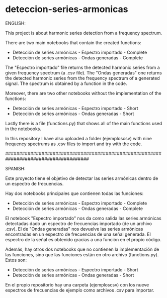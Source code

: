 # deteccion-series-armonicas

ENGLISH:

This project is about harmonic series detection from a frequency spectrum.

There are two main notebooks that contain the created functions: 
* Detección de series armónicas - Espectro importado - Complete
* Detección de series armónicas - Ondas generadas - Complete

The "Espectro importado" file returns the detected harmonic series from a given frequency spectrum (a .csv file).
The "Ondas generadas" one returns the detected harmonic series from the frequency spectrum of a generated signal. The spectrum is obtained by a function in the code.

Moreover, there are two other notebooks without the implementation of the functions:
* Detección de series armónicas - Espectro importado - Short
* Detección de series armónicas - Ondas generadas - Short

Lastly there is a file (functions.py) that shows all of the main functions used in the notebooks.

In this repository I have also uploaded a folder (ejemploscsv) with nine frequency spectrums as .csv files to import and try with the code.

######################################################################################

SPANISH:

Este proyecto tiene el objetivo de detectar las series armónicas dentro de un espectro de frecuencias.

Hay dos notebooks principales que contienen todas las funciones:
* Detección de series armónicas - Espectro importado - Complete
* Detección de series armónicas - Ondas generadas - Complete

El notebook "Espectro importado" nos da como salida las series armónicas detectadas dado un espectro de frecuencias importado (de un archivo .csv).
El de "Ondas generadas" nos devuelve las series armónicas encontradas en un espectro de frecuencias de una señal generada. El espectro de la señal es obtenido gracias a una función en el propio código.

Además, hay otros dos notebooks que no contienen la implementación de las funciones, sino que las funciones están en otro archivo (functions.py). Estos son:
* Detección de series armónicas - Espectro importado - Short
* Detección de series armónicas - Ondas generadas - Short

En el propio repositorio hay una carpeta (ejemploscsv) con los nueve espectros de frecuencias de ejemplo como archivos .csv para importar.

